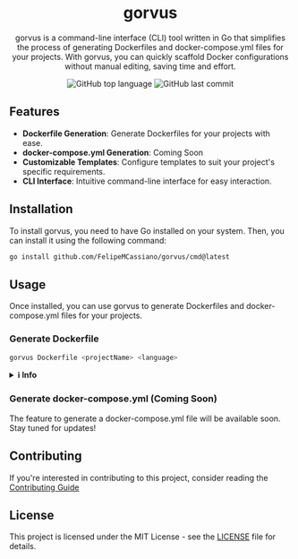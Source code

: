 <div align='center'>
  <h1>gorvus</h1>
  <p>gorvus is a command-line interface (CLI) tool written in Go that simplifies the process of generating Dockerfiles and docker-compose.yml files for your projects. With gorvus, you can quickly scaffold Docker configurations without manual editing, saving time and effort.</p>
  <img src='https://img.shields.io/github/languages/top/FelipeMCassiano/gorvus' alt='GitHub top language' />
  <img src='https://img.shields.io/github/last-commit/FelipeMCassiano/gorvus' alt='GitHub last commit' />
</div>

## Features

- **Dockerfile Generation**: Generate Dockerfiles for your projects with ease.
- **docker-compose.yml Generation**: Coming Soon
- **Customizable Templates**: Configure templates to suit your project's specific requirements.
- **CLI Interface**: Intuitive command-line interface for easy interaction.

## Installation

To install gorvus, you need to have Go installed on your system. Then, you can install it using the following command:

```bash
go install github.com/FelipeMCassiano/gorvus/cmd@latest
```

## Usage

Once installed, you can use gorvus to generate Dockerfiles and docker-compose.yml files for your projects.

### Generate Dockerfile

```bash
gorvus Dockerfile <projectName> <language>
```

<details>
  <summary><strong>ℹ️ Info</strong></summary>

  Currently, only the language Go supports Dockerfile generation.
</details>

### Generate docker-compose.yml (Coming Soon)

The feature to generate a docker-compose.yml file will be available soon. Stay tuned for updates!

## Contributing

If you're interested in contributing to this project, consider reading the [Contributing Guide](CONTRIBUTING.md)

## License

This project is licensed under the MIT License - see the [LICENSE](LICENSE) file for details.
